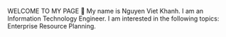 WELCOME TO MY PAGE 👋
My name is Nguyen Viet Khanh. I am an Information Technology Engineer. I am interested in the following topics: Enterprise Resource Planning.

